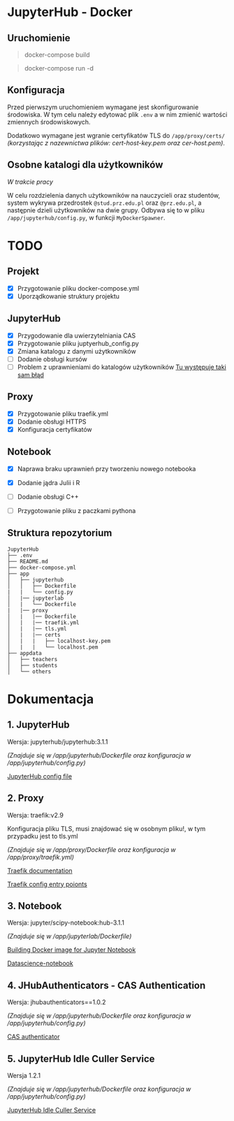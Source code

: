 # JupyterHub - Docker

## Uruchomienie
> docker-compose build

> docker-compose run -d

## Konfiguracja
Przed pierwszym uruchomieniem wymagane jest skonfigurowanie środowiska. W tym celu należy edytować plik `.env` a w nim zmienić wartości zmiennych środowiskowych. 

Dodatkowo wymagane jest wgranie certyfikatów TLS do `/app/proxy/certs/` *(korzystając z nazewnictwa plików: cert-host-key.pem oraz cer-host.pem)*.

## Osobne katalogi dla użytkowników
*W trakcie pracy*

W celu rozdzielenia danych użytkowników na nauczycieli oraz studentów, system wykrywa przedrostek `@stud.prz.edu.pl` oraz `@prz.edu.pl`, a następnie dzieli użytkowników na dwie grupy. Odbywa się to w pliku `/app/jupyterhub/config.py`, w funkcji `MyDockerSpawner`.

# TODO

## Projekt
- [x] Przygotowanie pliku docker-compose.yml
- [x] Uporządkowanie struktury projektu
## JupyterHub
- [x] Przygodowanie dla uwierzytelniania CAS
- [x] Przygotowanie pliku juptyerhub_config.py
- [x] Zmiana katalogu z danymi użytkowników
- [ ] Dodanie obsługi kursów
- [ ] Problem z uprawnieniami do katalogów użytkowników [Tu występuje taki sam błąd](https://github.com/jupyterhub/dockerspawner/issues/160)
## Proxy
- [x] Przygotowanie pliku traefik.yml
- [x] Dodanie obsługi HTTPS
- [x] Konfiguracja certyfikatów
## Notebook
- [x] Naprawa braku uprawnień przy tworzeniu nowego notebooka
- [x] Dodanie jądra Julii i R
- [ ] Dodanie obsługi C++
- [ ] Przygotowanie pliku z paczkami pythona


## Struktura repozytorium
```
JupyterHub
├── .env
├── README.md
├── docker-compose.yml
├── app
│   ├── jupyterhub
│   │   ├── Dockerfile
|   |   └── config.py
│   |── jupyterlab
│   |   └── Dockerfile
|   |── proxy
│   |   |── Dockerfile
│   |   |── traefik.yml
│   |   |── tls.yml
│   |   |── certs
│   |   |   ├── localhost-key.pem
│   |   |   └── localhost.pem
├── appdata
│   ├── teachers
│   ├── students
│   └── others
```

# Dokumentacja
## 1. JupyterHub
Wersja: jupyterhub/jupyterhub:3.1.1

*(Znajduje się w /app/jupyterhub/Dockerfile oraz konfiguracja w /app/jupyterhub/config.py)*

[JupyterHub config file](https://github.com/jupyterhub/jupyterhub-deploy-docker)

## 2. Proxy
Wersja: traefik:v2.9

Konfiguracja pliku TLS, musi znajdować się w osobnym pliku!, w tym przypadku jest to tls.yml

*(Znajduje się w /app/proxy/Dockerfile oraz konfiguracja w /app/proxy/traefik.yml)*

[Traefik documentation](https://doc.traefik.io/traefik/)

[Traefik config entry poionts](https://doc.traefik.io/traefik/routing/entrypoints/)

## 3. Notebook
Wersja: jupyter/scipy-notebook:hub-3.1.1

*(Znajduje się w /app/jupyterlab/Dockerfile)*

[Building Docker image for Jupyter Notebook](https://jupyterhub-dockerspawner.readthedocs.io/en/latest/docker-image.html)

[Datascience-notebook](https://hub.docker.com/r/jupyter/datascience-notebook/tags/)

## 4. JHubAuthenticators - CAS Authentication
Wersja: jhubauthenticators==1.0.2

*(Znajduje się w /app/jupyterhub/Dockerfile oraz konfiguracja w /app/jupyterhub/config.py)*

[CAS authenticator](https://github.com/cwaldbieser/jhub_cas_authenticator)

## 5. JupyterHub Idle Culler Service
Wersja 1.2.1

*(Znajduje się w /app/jupyterhub/Dockerfile oraz konfiguracja w /app/jupyterhub/config.py)*

[JupyterHub Idle Culler Service](https://github.com/jupyterhub/jupyterhub-idle-culler)
